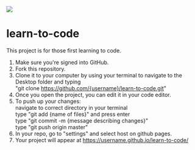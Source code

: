 ![](http://en.gravatar.com/userimage/107370100/a08594145564536138dfaaf072c7b241.png?size=200)

# learn-to-code

This project is for those first learning to code.

1. Make sure you're signed into GitHub.
1. Fork this repository. 
1. Clone it to your computer by using your terminal to navigate to the Desktop folder and typing <br> "git clone https://github.com/{username}/learn-to-code.git"
1. Once you open the project, you can edit it in your code editor. 
1. To push up your changes: <br>
  navigate to correct directory in your terminal <br>
  type "git add {name of files}" and press enter <br>
  type "git commit -m {message describing changes}" <br>
  type "git push origin master"
1. In your repo, go to "settings" and select host on github pages.
1. Your project will appear at https://username.github.io/learn-to-code/
